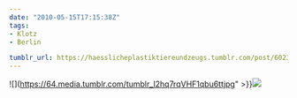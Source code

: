 ```yaml
---
date: "2010-05-15T17:15:38Z"
tags:
- Klotz
- Berlin

tumblr_url: https://haesslicheplastiktiereundzeugs.tumblr.com/post/602397884
---
```

![](https://64.media.tumblr.com/tumblr_l2hq7rqVHF1qbu6ttjpg" >}}![](https://64.media.tumblr.com/tumblr_l2hq8aWa2d1qbu6tt.jpg)

